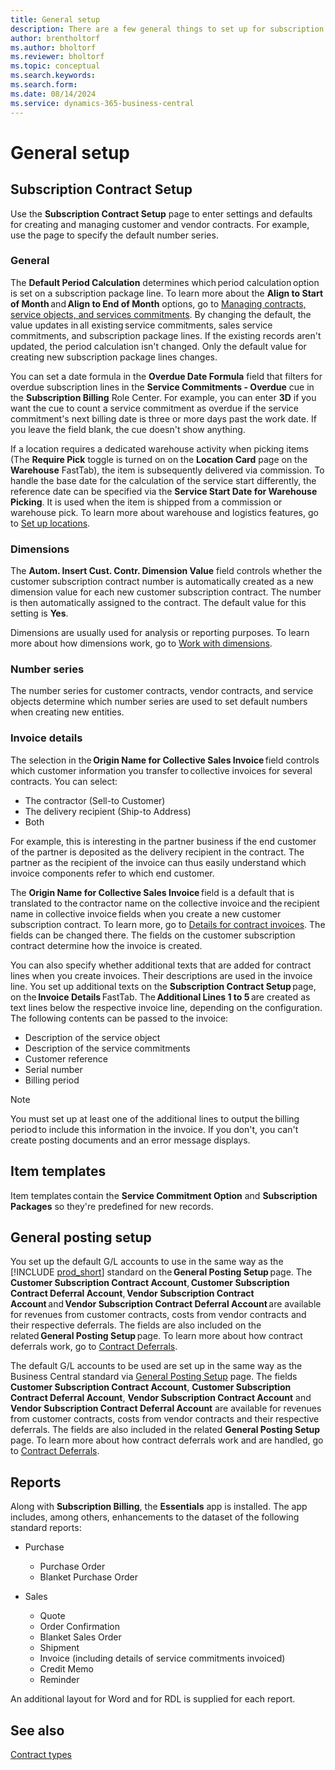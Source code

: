 ```yaml
---
title: General setup
description: There are a few general things to set up for subscription and recurring billing.
author: brentholtorf
ms.author: bholtorf
ms.reviewer: bholtorf
ms.topic: conceptual
ms.search.keywords: 
ms.search.form: 
ms.date: 08/14/2024
ms.service: dynamics-365-business-central
---
```


# General setup

## Subscription Contract Setup

Use the **Subscription Contract Setup** page to enter settings and defaults for creating and managing customer and vendor contracts. For example, use the page to specify the default number series.

<!--### Inventory picks

If a location requires a dedicated warehouse activity when picking items (**Require Pick**=*Yes* in the Location Card, FastTab *Warehouse*), the item is subsequently delivered via commission. In order to handle the base date for the calculation of the service start differently, the reference date can be specified via **Service Start Date for Warehouse Picking**. It is used when the item is shipped from a commission or warehouse pick. For more information on warehouse and logistics functionalities, go to [Set up locations](../../inventory-how-setup-locations.md). -->

### General

The **Default Period Calculation​** determines which period calculation option is set on a subscription package line. To learn more about the **Align to Start of Month** and **Align to End of Month** options, go to [Managing contracts, service objects, and services commitments](../working-with-contracts/contracts-services-mgmt.md). By changing the default, the value updates in all existing service commitments, sales service commitments, and subscription package lines. If the existing records aren't updated, the period calculation isn't changed. Only the default value for creating new subscription package lines changes.

You can set a date formula in the **Overdue Date Formula** field that filters for overdue subscription lines in the **Service Commitments - Overdue** cue in the **Subscription Billing** Role Center. For example, you can enter **3D** if you want the cue to count a service commitment as overdue if the service commitment's next billing date is three or more days past the work date. If you leave the field blank, the cue doesn't show anything.

If a location requires a dedicated warehouse activity when picking items (The **Require Pick** toggle is turned on on the **Location Card** page on the **Warehouse** FastTab), the item is subsequently delivered via commission. To handle the base date for the calculation of the service start differently, the reference date can be specified via the **Service Start Date for Warehouse Picking**. It is used when the item is shipped from a commission or warehouse pick. To learn more about warehouse and logistics features, go to [Set up locations](../../inventory-how-setup-locations.md).

### Dimensions

The **Autom. Insert Cust. Contr. Dimension Value** field controls whether the customer subscription contract number is automatically created as a new dimension value for each new customer subscription contract. The number is then automatically assigned to the contract. The default value for this setting is **Yes**.

Dimensions are usually used for analysis or reporting purposes. To learn more about how dimensions work, go to [Work with dimensions](../../finance-dimensions.md).

### Number series

The number series for customer contracts, vendor contracts, and service objects determine which number series are used to set default numbers when creating new entities.

### Invoice details

The selection in the **Origin Name for Collective Sales Invoice** field controls which customer information you transfer to collective invoices for several contracts. You can select:

* The contractor (Sell-to Customer)
* The delivery recipient (Ship-to Address)
* Both

For example, this is interesting in the partner business if the end customer of the partner is deposited as the delivery recipient in the contract. The partner as the recipient of the invoice can thus easily understand which invoice components refer to which end customer.

The **Origin Name for Collective Sales Invoice** field is a default that is translated to the contractor name on the collective invoice and the recipient name in collective invoice fields when you create a new customer subscription contract. To learn more, go to [Details for contract invoices](../working-with-contracts/customer-contracts.md#details-for-contract-invoices). The fields can be changed there. The fields on the customer subscription contract determine how the invoice is created.

You can also specify whether additional texts that are added for contract lines when you create invoices. Their descriptions are used in the invoice line. You set up additional texts on the **Subscription Contract Setup** page, on the **Invoice Details** FastTab. The **Additional Lines 1 to 5** are created as text lines below the respective invoice line, depending on the configuration. The following contents can be passed to the invoice:

* Description of the service object
* Description of the service commitments
* Customer reference
* Serial number
* Billing period

> [!NOTE]
> You must set up at least one of the additional lines to output the billing period to include this information in the invoice. If you don't, you can't create posting documents and an error message displays.

## Item templates

Item templates contain the **Service Commitment Option** and **Subscription Packages** so they're predefined for new records.

## General posting setup

You set up the default G/L accounts to use in the same way as the [!INCLUDE [prod_short](../../includes/prod_short.md)] standard on the **General Posting Setup** page. The **Customer Subscription Contract Account**, **Customer Subscription Contract Deferral Account**, **Vendor Subscription Contract Account** and **Vendor Subscription Contract Deferral Account** are available for revenues from customer contracts, costs from vendor contracts and their respective deferrals. The fields are also included on the related **General Posting Setup** page. To learn more about how contract deferrals work, go to [Contract Deferrals](../working-with-contracts/contract-deferrals.md).

The default G/L accounts to be used are set up in the same way as the Business Central standard via [General Posting Setup](../../finance-posting-groups.md) page. The fields **Customer Subscription Contract Account**, **Customer Subscription Contract Deferral Account**, **Vendor Subscription Contract Account** and **Vendor Subscription Contract Deferral Account** are available for revenues from customer contracts, costs from vendor contracts and their respective deferrals. The fields are also included in the related **General Posting Setup** page. To learn more about how contract deferrals work and are handled, go to [Contract Deferrals](../working-with-contracts/contract-deferrals.md).

## Reports

Along with **Subscription Billing**, the **Essentials** app is installed. The app includes, among others, enhancements to the dataset of the following standard reports:

* Purchase
   * Purchase Order
   * Blanket Purchase Order
  
* Sales
   * Quote
   * Order Confirmation
   * Blanket Sales Order
   * Shipment
   * Invoice (including details of service commitments invoiced)
   * Credit Memo
   * Reminder

An additional layout for Word and for RDL is supplied for each report.

## See also

[Contract types](contract-types.md)